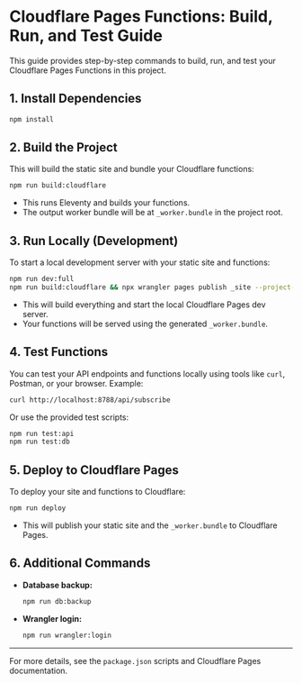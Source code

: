 # Cloudflare Pages Functions: Build, Run, and Test Guide

This guide provides step-by-step commands to build, run, and test your Cloudflare Pages Functions in this project.

## 1. Install Dependencies

```bash
npm install
```

## 2. Build the Project

This will build the static site and bundle your Cloudflare functions:

```bash
npm run build:cloudflare
```

- This runs Eleventy and builds your functions.
- The output worker bundle will be at `_worker.bundle` in the project root.

## 3. Run Locally (Development)

To start a local development server with your static site and functions:

```bash
npm run dev:full
npm run build:cloudflare && npx wrangler pages publish _site --project-name=bmrtech-blog
```

- This will build everything and start the local Cloudflare Pages dev server.
- Your functions will be served using the generated `_worker.bundle`.

## 4. Test Functions

You can test your API endpoints and functions locally using tools like `curl`, Postman, or your browser. Example:

```bash
curl http://localhost:8788/api/subscribe
```

Or use the provided test scripts:

```bash
npm run test:api
npm run test:db
```

## 5. Deploy to Cloudflare Pages

To deploy your site and functions to Cloudflare:

```bash
npm run deploy
```

- This will publish your static site and the `_worker.bundle` to Cloudflare Pages.

## 6. Additional Commands

- **Database backup:**
  ```bash
  npm run db:backup
  ```
- **Wrangler login:**
  ```bash
  npm run wrangler:login
  ```

---

For more details, see the `package.json` scripts and Cloudflare Pages documentation.
